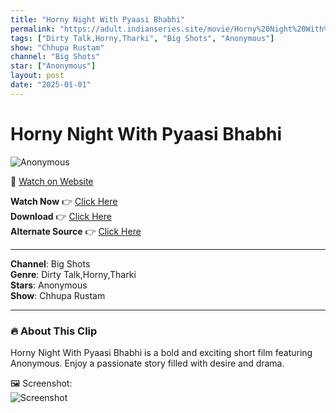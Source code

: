 ```yaml
---
title: "Horny Night With Pyaasi Bhabhi"
permalink: "https://adult.indianseries.site/movie/Horny%20Night%20With%20Pyaasi%20Bhabhi"
tags: ["Dirty Talk,Horny,Tharki", "Big Shots", "Anonymous"]
show: "Chhupa Rustam"
channel: "Big Shots"
star: ["Anonymous"]
layout: post
date: "2025-01-01"
---
```


# Horny Night With Pyaasi Bhabhi

![Anonymous](https://shorts.desisins.com/wp-content/uploads/2024/12/Chhupa-Rustam-Nazar-DesiSins.com_.jpg)

🔗 [Watch on Website](https://adult.indianseries.site/movie/Horny%20Night%20With%20Pyaasi%20Bhabhi)

**Watch Now** 👉 [Click Here](https://adult.indianseries.site/movie/Horny%20Night%20With%20Pyaasi%20Bhabhi)  
**Download** 👉 [Click Here](https://adult.indianseries.site/movie/Horny%20Night%20With%20Pyaasi%20Bhabhi)  
**Alternate Source** 👉 [Click Here](https://adult.indianseries.site/movie/Horny%20Night%20With%20Pyaasi%20Bhabhi)

---

**Channel**: Big Shots  
**Genre**: Dirty Talk,Horny,Tharki  
**Stars**: Anonymous  
**Show**: Chhupa Rustam

---

### 🔥 About This Clip

Horny Night With Pyaasi Bhabhi is a bold and exciting short film featuring Anonymous. Enjoy a passionate story filled with desire and drama.
 
🖼️ Screenshot:  
![Screenshot](https://shorts.desisins.com/wp-content/uploads/2024/12/Chhupa-Rustam-Nazar-DesiSins.com_.jpg)
